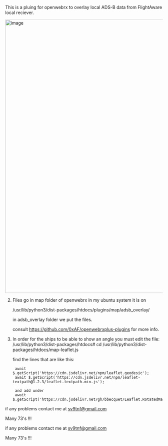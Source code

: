 This is a pluing for openwebrx to overlay local ADS-B data from FlightAware local reciever.


<img width="1444" height="871" alt="image" src="https://github.com/user-attachments/assets/7fc05d95-7cdc-457c-b49a-8340938a285a" />



2. Files go in map folder of openwebrx in my ubuntu system it is on

   /usr/lib/python3/dist-packages/htdocs/plugins/map/adsb_overlay/

   in adsb_overlay folder we put the files.


   consult https://github.com/0xAF/openwebrxplus-plugins for more info.

3. In order for the ships to be able to show an angle you must edit the file:
   /usr/lib/python3/dist-packages/htdocs# cd /usr/lib/python3/dist-packages/htdocs/map-leaflet.js


   find the lines that are like this:

        await $.getScript('https://cdn.jsdelivr.net/npm/leaflet.geodesic');
        await $.getScript('https://cdn.jsdelivr.net/npm/leaflet-textpath@1.2.3/leaflet.textpath.min.js');

        and add under
        await $.getScript('https://cdn.jsdelivr.net/gh/bbecquet/Leaflet.RotatedMarker/leaflet.rotatedMarker.js');


 if any problems contact me at sv9tnf@gmail.com

   Many 73's !!!


   
   if any problems contact me at sv9tnf@gmail.com

   Many 73's !!!

